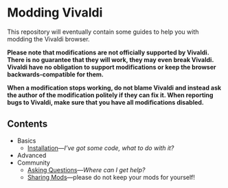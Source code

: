 # Modding Vivaldi

This repository will eventually contain some guides to help you with modding the
Vivaldi browser.

**Please note that modifications are not officially supported by Vivaldi. There
is no guarantee that they will work, they may even break Vivaldi. Vivaldi have
no obligation to support modifications or keep the browser backwards-compatible
for them.**

**When a modification stops working, do not blame Vivaldi and instead ask the
author of the modification politely if they can fix it. When reporting bugs to
Vivaldi, make sure that you have all modifications disabled.**

## Contents

- Basics
  - [Installation](using-mods/installation.md)—*I’ve got some code, what to do
    with it?*
- Advanced
- Community
  - [Asking Questions](community/asking-questions.md)—*Where can I get help?*
  - [Sharing Mods](community/sharing-mods.md)—please do not keep your mods for
    yourself!
